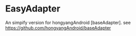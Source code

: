 # EasyAdapter
An simpify version for hongyangAndroid [baseAdapter]. see https://github.com/hongyangAndroid/baseAdapter
